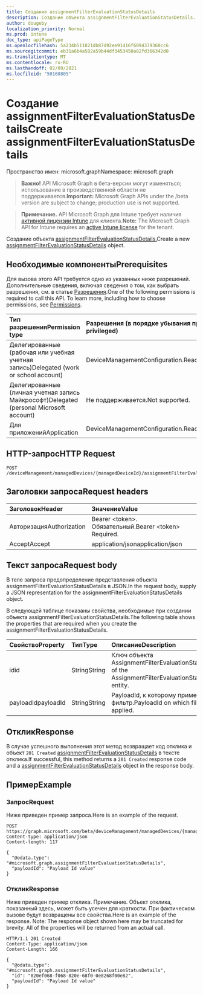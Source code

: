 ```yaml
---
title: Создание assignmentFilterEvaluationStatusDetails
description: Создание объекта assignmentFilterEvaluationStatusDetails.
author: dougeby
localization_priority: Normal
ms.prod: intune
doc_type: apiPageType
ms.openlocfilehash: 5a234b511821db87d92ee91416f6094379360cc6
ms.sourcegitcommit: eb31a6b4a582a59b44df3453450a82fd366342d0
ms.translationtype: MT
ms.contentlocale: ru-RU
ms.lasthandoff: 02/09/2021
ms.locfileid: "50160805"
---
```

# <a name="create-assignmentfilterevaluationstatusdetails"></a><span data-ttu-id="17d19-103">Создание assignmentFilterEvaluationStatusDetails</span><span class="sxs-lookup"><span data-stu-id="17d19-103">Create assignmentFilterEvaluationStatusDetails</span></span>

<span data-ttu-id="17d19-104">Пространство имен: microsoft.graph</span><span class="sxs-lookup"><span data-stu-id="17d19-104">Namespace: microsoft.graph</span></span>

> <span data-ttu-id="17d19-105">**Важно!** API Microsoft Graph в бета-версии могут изменяться; использование в производственной области не поддерживается.</span><span class="sxs-lookup"><span data-stu-id="17d19-105">**Important:** Microsoft Graph APIs under the /beta version are subject to change; production use is not supported.</span></span>

> <span data-ttu-id="17d19-106">**Примечание.** API Microsoft Graph для Intune требует наличия [активной лицензии Intune](https://go.microsoft.com/fwlink/?linkid=839381) для клиента.</span><span class="sxs-lookup"><span data-stu-id="17d19-106">**Note:** The Microsoft Graph API for Intune requires an [active Intune license](https://go.microsoft.com/fwlink/?linkid=839381) for the tenant.</span></span>

<span data-ttu-id="17d19-107">Создание объекта [assignmentFilterEvaluationStatusDetails.](../resources/intune-policyset-assignmentfilterevaluationstatusdetails.md)</span><span class="sxs-lookup"><span data-stu-id="17d19-107">Create a new [assignmentFilterEvaluationStatusDetails](../resources/intune-policyset-assignmentfilterevaluationstatusdetails.md) object.</span></span>

## <a name="prerequisites"></a><span data-ttu-id="17d19-108">Необходимые компоненты</span><span class="sxs-lookup"><span data-stu-id="17d19-108">Prerequisites</span></span>
<span data-ttu-id="17d19-p101">Для вызова этого API требуется одно из указанных ниже разрешений. Дополнительные сведения, включая сведения о том, как выбрать разрешения, см. в статье [Разрешения](/graph/permissions-reference).</span><span class="sxs-lookup"><span data-stu-id="17d19-p101">One of the following permissions is required to call this API. To learn more, including how to choose permissions, see [Permissions](/graph/permissions-reference).</span></span>

|<span data-ttu-id="17d19-111">Тип разрешения</span><span class="sxs-lookup"><span data-stu-id="17d19-111">Permission type</span></span>|<span data-ttu-id="17d19-112">Разрешения (в порядке убывания привилегий)</span><span class="sxs-lookup"><span data-stu-id="17d19-112">Permissions (from most to least privileged)</span></span>|
|:---|:---|
|<span data-ttu-id="17d19-113">Делегированные (рабочая или учебная учетная запись)</span><span class="sxs-lookup"><span data-stu-id="17d19-113">Delegated (work or school account)</span></span>|<span data-ttu-id="17d19-114">DeviceManagementConfiguration.ReadWrite.All</span><span class="sxs-lookup"><span data-stu-id="17d19-114">DeviceManagementConfiguration.ReadWrite.All</span></span>|
|<span data-ttu-id="17d19-115">Делегированные (личная учетная запись Майкрософт)</span><span class="sxs-lookup"><span data-stu-id="17d19-115">Delegated (personal Microsoft account)</span></span>|<span data-ttu-id="17d19-116">Не поддерживается.</span><span class="sxs-lookup"><span data-stu-id="17d19-116">Not supported.</span></span>|
|<span data-ttu-id="17d19-117">Для приложений</span><span class="sxs-lookup"><span data-stu-id="17d19-117">Application</span></span>|<span data-ttu-id="17d19-118">DeviceManagementConfiguration.ReadWrite.All</span><span class="sxs-lookup"><span data-stu-id="17d19-118">DeviceManagementConfiguration.ReadWrite.All</span></span>|

## <a name="http-request"></a><span data-ttu-id="17d19-119">HTTP-запрос</span><span class="sxs-lookup"><span data-stu-id="17d19-119">HTTP Request</span></span>
<!-- {
  "blockType": "ignored"
}
-->
``` http
POST /deviceManagement/managedDevices/{managedDeviceId}/assignmentFilterEvaluationStatusDetails
```

## <a name="request-headers"></a><span data-ttu-id="17d19-120">Заголовки запроса</span><span class="sxs-lookup"><span data-stu-id="17d19-120">Request headers</span></span>
|<span data-ttu-id="17d19-121">Заголовок</span><span class="sxs-lookup"><span data-stu-id="17d19-121">Header</span></span>|<span data-ttu-id="17d19-122">Значение</span><span class="sxs-lookup"><span data-stu-id="17d19-122">Value</span></span>|
|:---|:---|
|<span data-ttu-id="17d19-123">Авторизация</span><span class="sxs-lookup"><span data-stu-id="17d19-123">Authorization</span></span>|<span data-ttu-id="17d19-124">Bearer &lt;token&gt;. Обязательный.</span><span class="sxs-lookup"><span data-stu-id="17d19-124">Bearer &lt;token&gt; Required.</span></span>|
|<span data-ttu-id="17d19-125">Accept</span><span class="sxs-lookup"><span data-stu-id="17d19-125">Accept</span></span>|<span data-ttu-id="17d19-126">application/json</span><span class="sxs-lookup"><span data-stu-id="17d19-126">application/json</span></span>|

## <a name="request-body"></a><span data-ttu-id="17d19-127">Текст запроса</span><span class="sxs-lookup"><span data-stu-id="17d19-127">Request body</span></span>
<span data-ttu-id="17d19-128">В теле запроса предопределение представления объекта assignmentFilterEvaluationStatusDetails в JSON.</span><span class="sxs-lookup"><span data-stu-id="17d19-128">In the request body, supply a JSON representation for the assignmentFilterEvaluationStatusDetails object.</span></span>

<span data-ttu-id="17d19-129">В следующей таблице показаны свойства, необходимые при создании объекта assignmentFilterEvaluationStatusDetails.</span><span class="sxs-lookup"><span data-stu-id="17d19-129">The following table shows the properties that are required when you create the assignmentFilterEvaluationStatusDetails.</span></span>

|<span data-ttu-id="17d19-130">Свойство</span><span class="sxs-lookup"><span data-stu-id="17d19-130">Property</span></span>|<span data-ttu-id="17d19-131">Тип</span><span class="sxs-lookup"><span data-stu-id="17d19-131">Type</span></span>|<span data-ttu-id="17d19-132">Описание</span><span class="sxs-lookup"><span data-stu-id="17d19-132">Description</span></span>|
|:---|:---|:---|
|<span data-ttu-id="17d19-133">id</span><span class="sxs-lookup"><span data-stu-id="17d19-133">id</span></span>|<span data-ttu-id="17d19-134">String</span><span class="sxs-lookup"><span data-stu-id="17d19-134">String</span></span>|<span data-ttu-id="17d19-135">Ключ объекта AssignmentFilterEvaluationStatusDetails.</span><span class="sxs-lookup"><span data-stu-id="17d19-135">Key of the AssignmentFilterEvaluationStatusDetails entity.</span></span>|
|<span data-ttu-id="17d19-136">payloadId</span><span class="sxs-lookup"><span data-stu-id="17d19-136">payloadId</span></span>|<span data-ttu-id="17d19-137">String</span><span class="sxs-lookup"><span data-stu-id="17d19-137">String</span></span>|<span data-ttu-id="17d19-138">PayloadId, к которому применен фильтр.</span><span class="sxs-lookup"><span data-stu-id="17d19-138">PayloadId on which filter has been applied.</span></span>|



## <a name="response"></a><span data-ttu-id="17d19-139">Отклик</span><span class="sxs-lookup"><span data-stu-id="17d19-139">Response</span></span>
<span data-ttu-id="17d19-140">В случае успешного выполнения этот метод возвращает код отклика и объект `201 Created` [assignmentFilterEvaluationStatusDetails](../resources/intune-policyset-assignmentfilterevaluationstatusdetails.md) в тексте отклика.</span><span class="sxs-lookup"><span data-stu-id="17d19-140">If successful, this method returns a `201 Created` response code and a [assignmentFilterEvaluationStatusDetails](../resources/intune-policyset-assignmentfilterevaluationstatusdetails.md) object in the response body.</span></span>

## <a name="example"></a><span data-ttu-id="17d19-141">Пример</span><span class="sxs-lookup"><span data-stu-id="17d19-141">Example</span></span>

### <a name="request"></a><span data-ttu-id="17d19-142">Запрос</span><span class="sxs-lookup"><span data-stu-id="17d19-142">Request</span></span>
<span data-ttu-id="17d19-143">Ниже приведен пример запроса.</span><span class="sxs-lookup"><span data-stu-id="17d19-143">Here is an example of the request.</span></span>
``` http
POST https://graph.microsoft.com/beta/deviceManagement/managedDevices/{managedDeviceId}/assignmentFilterEvaluationStatusDetails
Content-type: application/json
Content-length: 117

{
  "@odata.type": "#microsoft.graph.assignmentFilterEvaluationStatusDetails",
  "payloadId": "Payload Id value"
}
```

### <a name="response"></a><span data-ttu-id="17d19-144">Отклик</span><span class="sxs-lookup"><span data-stu-id="17d19-144">Response</span></span>
<span data-ttu-id="17d19-p102">Ниже приведен пример отклика. Примечание. Объект отклика, показанный здесь, может быть усечен для краткости. При фактическом вызове будут возвращены все свойства.</span><span class="sxs-lookup"><span data-stu-id="17d19-p102">Here is an example of the response. Note: The response object shown here may be truncated for brevity. All of the properties will be returned from an actual call.</span></span>
``` http
HTTP/1.1 201 Created
Content-Type: application/json
Content-Length: 166

{
  "@odata.type": "#microsoft.graph.assignmentFilterEvaluationStatusDetails",
  "id": "820ef068-f068-820e-68f0-0e8268f00e82",
  "payloadId": "Payload Id value"
}
```




